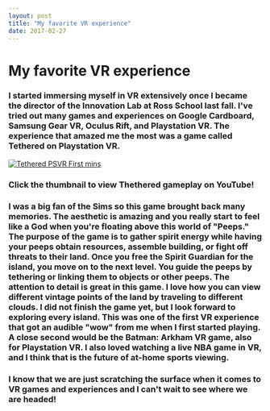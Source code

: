 ```yaml
---
layout: post
title: "My favorite VR experience"
date: 2017-02-27
---
```


# My favorite VR experience

### I started immersing myself in VR extensively once I became the director of the Innovation Lab at Ross School last fall. I've tried out many games and experiences on Google Cardboard, Samsung Gear VR, Oculus Rift, and Playstation VR. The experience that amazed me the most was a game called Tethered on Playstation VR. 


[![Tethered PSVR First mins](https://img.youtube.com/vi/4aDAtEBcfG0/0.jpg)](https://www.youtube.com/watch?v=4aDAtEBcfG0-Y "Tethered PSVR First mins")
### Click the thumbnail to view Thethered gameplay on YouTube!

### I was a big fan of the Sims so this game brought back many memories. The aesthetic is amazing and you really start to feel like a God when you're floating above this world of "Peeps." The purpose of the game is to gather spirit energy while having your peeps obtain resources, assemble building, or fight off threats to their land. Once you free the Spirit Guardian for the island, you move on to the next level. You guide the peeps by tethering or linking them to objects or other peeps. The attention to detail is great in this game. I love how you can view different vintage points of the land by traveling to different clouds. I did not finish the game yet, but I look forward to exploring every island. This was one of the first VR experience that got an audible "wow" from me when I first started playing. A close second would be the Batman: Arkham VR game, also for Playstation VR. I also loved watching a live NBA game in VR, and I think that is the future of at-home sports viewing. 

### I know that we are just scratching the surface when it comes to VR games and experiences and I can't wait to see where we are headed!
